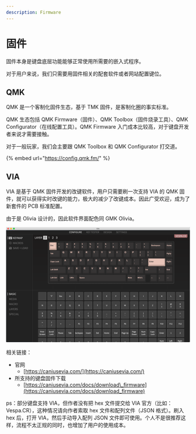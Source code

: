 ```yaml
---
description: Firmware
---
```


# 固件

固件本身是键盘底层功能能够正常使用所需要的嵌入式程序。

对于用户来说，我们只需要用固件相关的配套软件或者网站配置键位。

## QMK

QMK 是一个客制化固件生态，基于 TMK 固件，是客制化圈的事实标准。

QMK 生态包括 QMK Firmware（固件）、QMK Toolbox（固件烧录工具）、QMK Configurator（在线配置工具）。QMK Firmware 入门成本比较高，对于键盘开发者来说才需要接触。

对于一般玩家，我们会主要跟 QMK Toolbox 和 QMK Configurator 打交道。

{% embed url="https://config.qmk.fm/" %}

## VIA

VIA 是基于 QMK 固件开发的改键软件，用户只需要刷一次支持 VIA 的 QMK 固件，就可以获得实时改键的能力，极大的减少了改键成本。因此广受欢迎，成为了新套件的 PCB 标准配置。

由于是 Olivia 设计的，因此软件界面配色同 GMK Olivia。

![VIA](../../.gitbook/assets/image%20%2814%29.png)

相关链接：

* 官网
  *  [https://caniusevia.com/](https://caniusevia.com/)
* 所支持的键盘固件下载
  * [https://caniusevia.com/docs/download\_firmware](https://caniusevia.com/docs/download_firmware)

ps：部分键盘支持 VIA，但作者没有把 hex 文件提交给 VIA 官方（比如：Vespa.CR），这种情况请向作者索取 hex 文件和配列文件（JSON 格式）。刷入 hex 后，打开 VIA，然后手动导入配列 JSON 文件即可使用。个人不是很推荐这样，流程不太正规的同时，也增加了用户的使用成本。

